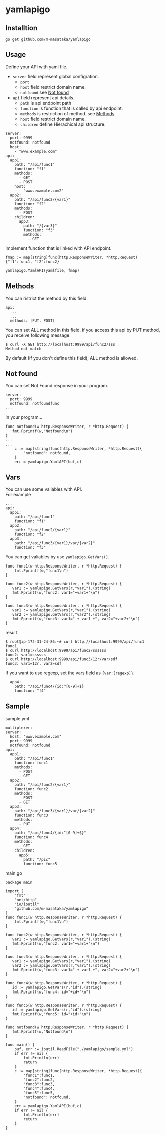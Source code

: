 # yamlapigo

## Installtion

```
go get github.com/m-masataka/yamlapigo
```

## Usage

Define your API with yaml file.  

- ``server`` field represent global configration.
  - ``port``
  - ``host`` field restrict domain name.
  - ``notfound`` see [Not found](#notfound)
- ``api`` field represent api details. 
  - ``path`` is api endpoint path
  - ``function`` is function that is called by api endpoint.
  - ``methods`` is restriction of method. see [Methods](#methods)
  - ``host`` field restrict domain name.
  - ``children`` define Hierachical api structure.

```
server:
  port: 9999
  notfound: notfound
  host:
    - "www.example.com"
api:
  app1:
    path: "/api/func1"
    function: "f1"
    methods:
      - GET
      - POST
    host:
      - "www.example.com2"
  app2:
    path: "/api/func2/{var1}"
    function: "f2"
    methods:
      - POST
    children:
      app3:
        path: "/{var3}"
        function: "f3"
        methods:
          - GET
```

Implement function that is linked with API endpoint.

```
fmap := map[string]func(http.ResponseWriter, *http.Request){"f1":func1, "f2":func2}

yamlapigo.YamlAPI(yamlfile, fmap)
```

## <a name="methods"> Methods
You can ristrict the method by this field.  
```
api:
  ...
  ...
  methods: [PUT, POST]
```
You can set ALL method in this field.
if you access this api by PUT method, you receive following message.
```
$ curl -X GET http://localhost:9999/api/func2/sss
Method not match
```
By default (If you don't define this field), ALL method is allowed.

## <a name="notfound"> Not found
You can set Not Found response in your program.
```
server:
  port: 9999
  notfound: notfoundfunc 
...
```
In your program...
```
func notfound(w http.ResponseWriter, r *http.Request) {
   fmt.Fprintf(w,"Notfound\n")
}
...
...
    c := map[string]func(http.ResponseWriter, *http.Request){
        "notfound": notfound,
    }
    err = yamlapigo.YamlAPI(buf,c)
```

## <a name="vars"> Vars
You can use some valiables with API.  
For example
```
...
api:
  app1:
    path: "/api/func1"
    function: "f1"
  app2:
    path: "/api/func2/{var1}"
    function: "f2"
  app3:
    path: "/api/func3/{var1}/var/{var2}"
    function: "f3"
```
You can get valiables by use ``yamlapigo.GetVars()``.

```
func func1(w http.ResponseWriter, r *http.Request) {
    fmt.Fprintf(w,"func1\n")
}

func func2(w http.ResponseWriter, r *http.Request) {
   var1 := yamlapigo.GetVars(r,"var1").(string)
   fmt.Fprintf(w,"func2: var1="+var1+"\n")
}

func func3(w http.ResponseWriter, r *http.Request) {
   var1 := yamlapigo.GetVars(r,"var1").(string)
   var2 := yamlapigo.GetVars(r,"var2").(string)
   fmt.Fprintf(w,"func3: var1=" + var1 +", var2="+var2+"\n")
}
```
result

```
$ root@ip-172-31-24-86:~# curl http://localhost:9999/api/func1
func1
$ curl http://localhost:9999/api/func2/ssssss
func2: var1=ssssss
$ curl http://localhost:9999/api/func3/12r/var/sdf
func3: var1=12r, var2=sdf
```

If you want to use regexp, set the vars field as ``{var:[regexp]}``.  
```
  app4:
    path: "/api/func4/{id:^[0-9]+$}
    function: "f4"
```

## Sample

sample.yml
```
multiplexer:
server:
  host: "www.example.com"
  port: 9999
  notfound: notfound
api:
  app1:
    path: "/api/func1"
    function: func1
    methods:
      - POST
      - GET
  app2:
    path: "/api/func2/{var1}"
    function: func2
    methods:
      - POST
      - GET
  app3:
    path: "/api/func3/{var1}/var/{var2}"
    function: func3
    methods:
      - PUT
  app4:
    path: "/api/func4/{id:^[0-9]+$}"
    function: func4
    methods:
      - GET
    children:
      app5:
        path: "/pic"
        function: func5
```

main.go
```
package main

import (
    "fmt"
    "net/http"
    "io/ioutil"
    "github.com/m-masataka/yamlapigo"
) 
func func1(w http.ResponseWriter, r *http.Request) {
    fmt.Fprintf(w,"func1\n")
}

func func2(w http.ResponseWriter, r *http.Request) {
   var1 := yamlapigo.GetVars(r,"var1").(string)
   fmt.Fprintf(w,"func2: var1="+var1+"\n")
}

func func3(w http.ResponseWriter, r *http.Request) {
   var1 := yamlapigo.GetVars(r,"var1").(string)
   var2 := yamlapigo.GetVars(r,"var1").(string)
   fmt.Fprintf(w,"func3: var1=" + var1 +", var2="+var2+"\n")
}

func func4(w http.ResponseWriter, r *http.Request) {
   id := yamlapigo.GetVars(r,"id").(string)
   fmt.Fprintf(w,"func4: id="+id+"\n")
}

func func5(w http.ResponseWriter, r *http.Request) {
   id := yamlapigo.GetVars(r,"id").(string)
   fmt.Fprintf(w,"func5: id="+id+"\n")
}

func notfound(w http.ResponseWriter, r *http.Request) {
   fmt.Fprintf(w,"Notfound\n")
}

func main() {
    buf, err := ioutil.ReadFile("./yamlapigo/sample.yml")
    if err != nil {
        fmt.Println(err)
        return
    }
    c := map[string]func(http.ResponseWriter, *http.Request){
        "func1":func1,
        "func2":func2,
        "func3":func3,
        "func4":func4,
        "func5":func5,
        "notfound": notfound,
    }
    err = yamlapigo.YamlAPI(buf,c)
    if err != nil {
        fmt.Println(err)
		return
    }
}
```
